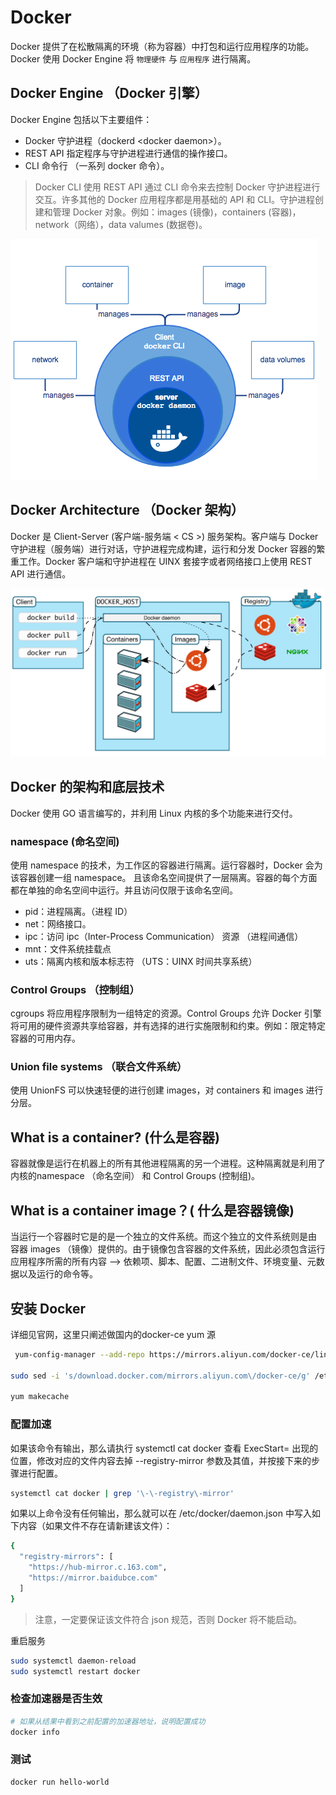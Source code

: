 # Docker

Docker 提供了在松散隔离的环境（称为容器）中打包和运行应用程序的功能。Docker 使用 Docker Engine 将 `物理硬件` 与 `应用程序` 进行隔离。

## Docker Engine （Docker 引擎）

Docker Engine 包括以下主要组件：

- Docker 守护进程（dockerd \<docker daemon\>）。
- REST API 指定程序与守护进程进行通信的操作接口。
- CLI 命令行 （一系列 docker 命令）。

> Docker CLI 使用 REST API 通过 CLI 命令来去控制 Docker 守护进程进行交互。许多其他的 Docker 应用程序都是用基础的 API 和 CLI。守护进程创建和管理 Docker 对象。例如：images (镜像)，containers (容器)，network（网络），data valumes (数据卷)。

![docker-engine](../images/docker-engine.png)

## Docker Architecture （Docker 架构）

Docker 是 Client-Server (客户端-服务端 \< CS \>) 服务架构。客户端与 Docker 守护进程（服务端）进行对话，守护进程完成构建，运行和分发 Docker 容器的繁重工作。Docker 客户端和守护进程在 UINX 套接字或者网络接口上使用 REST API 进行通信。

![docker arichitecture](../images/dokcer-architecture.png)

## Docker 的架构和底层技术

Docker 使用 GO 语言编写的，并利用 Linux 内核的多个功能来进行交付。

### namespace (命名空间)

使用 namespace 的技术，为工作区的容器进行隔离。运行容器时，Docker 会为该容器创建一组 namespace。 且该命名空间提供了一层隔离。容器的每个方面都在单独的命名空间中运行。并且访问仅限于该命名空间。

- pid：进程隔离。（进程 ID）
- net：网络接口。
- ipc：访问 ipc（Inter-Process Communication） 资源 （进程间通信）
- mnt：文件系统挂载点
- uts：隔离内核和版本标志符 （UTS：UINX 时间共享系统）

### Control Groups （控制组）

cgroups 将应用程序限制为一组特定的资源。Control Groups 允许 Docker 引擎将可用的硬件资源共享给容器，并有选择的进行实施限制和约束。例如：限定特定容器的可用内存。

### Union file systems （联合文件系统）

使用 UnionFS 可以快速轻便的进行创建 images，对 containers 和 images 进行分层。

## What is a container? (什么是容器)

容器就像是运行在机器上的所有其他进程隔离的另一个进程。这种隔离就是利用了内核的namespace （命名空间） 和 Control Groups (控制组)。

## What is a container image？( 什么是容器镜像)

当运行一个容器时它是的是一个独立的文件系统。而这个独立的文件系统则是由 容器 images （镜像）提供的。由于镜像包含容器的文件系统，因此必须包含运行应用程序所需的所有内容 ——> 依赖项、脚本、配置、二进制文件、环境变量、元数据以及运行的命令等。

## 安装 Docker

详细见官网，这里只阐述做国内的docker-ce yum 源

```bash
 yum-config-manager --add-repo https://mirrors.aliyun.com/docker-ce/linux/centos/docker-ce.repo

sudo sed -i 's/download.docker.com/mirrors.aliyun.com\/docker-ce/g' /etc/yum.repos.d/docker-ce.repo

yum makecache
```

### 配置加速

如果该命令有输出，那么请执行 systemctl cat docker 查看 ExecStart= 出现的位置，修改对应的文件内容去掉 --registry-mirror 参数及其值，并按接下来的步骤进行配置。

```bash
systemctl cat docker | grep '\-\-registry\-mirror'
```

如果以上命令没有任何输出，那么就可以在 /etc/docker/daemon.json 中写入如下内容（如果文件不存在请新建该文件）：

```bash
{
  "registry-mirrors": [
    "https://hub-mirror.c.163.com",
    "https://mirror.baidubce.com"
  ]
}

```

> 注意，一定要保证该文件符合 json 规范，否则 Docker 将不能启动。

重启服务

```bash
sudo systemctl daemon-reload
sudo systemctl restart docker
```

### 检查加速器是否生效

```bash
# 如果从结果中看到之前配置的加速器地址，说明配置成功
docker info
```

### 测试

```bash
docker run hello-world
```
